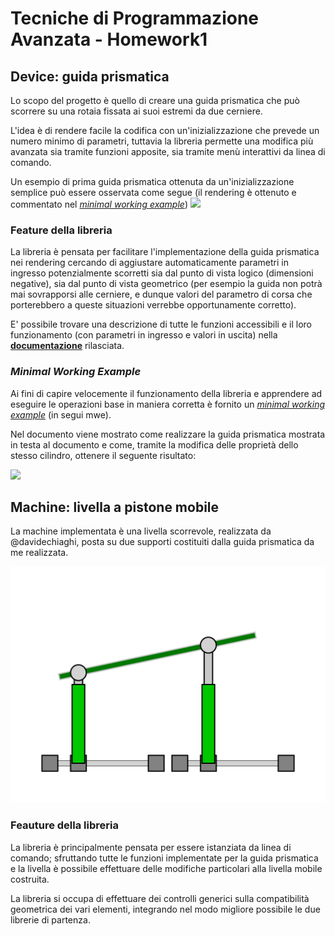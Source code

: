 # Tecniche di Programmazione Avanzata - Homework1
## Device: guida prismatica

Lo scopo del progetto è quello di creare una guida prismatica che può scorrere su una rotaia fissata ai suoi estremi da due cerniere.

L'idea è di rendere facile la codifica con un'inizializzazione che prevede un numero minimo di parametri, tuttavia la libreria permette una modifica più avanzata sia tramite funzioni apposite, sia tramite menù interattivi da linea di comando.

Un esempio di prima guida prismatica ottenuta da un'inizializzazione semplice può essere osservata come segue (il rendering è ottenuto e commentato nel [_minimal working example_](mwe.cpp))
![](output/mwe_result1b.svg)

### Feature della libreria

La libreria è pensata per facilitare l'implementazione della guida prismatica nei rendering cercando di aggiustare automaticamente parametri in ingresso potenzialmente scorretti sia dal punto di vista logico (dimensioni negative), sia dal punto di vista geometrico (per esempio la guida non potrà mai sovrapporsi alle cerniere, e dunque valori del parametro di corsa che porterebbero a queste situazioni verrebbe opportunamente corretto).

E' possibile trovare una descrizione di tutte le funzioni accessibili e il loro funzionamento (con parametri in ingresso e valori in uscita) nella [**documentazione**](libreries/README_guida_prismatica.md) rilasciata.

### _Minimal Working Example_
Ai fini di capire velocemente il funzionamento della libreria e apprendere ad eseguire le operazioni base in maniera corretta è fornito un [_minimal working example_](mwe.cpp) (in segui mwe).

Nel documento viene mostrato come realizzare la guida prismatica mostrata in testa al documento e come, tramite la modifica delle proprietà  dello stesso cilindro, ottenere il seguente risultato:

![](output/mwe_result2.svg)

## Machine: livella a pistone mobile
La machine implementata è una livella scorrevole, realizzata da @davidechiaghi, posta su due supporti costituiti dalla guida prismatica da me realizzata. 

![](output/mwe_machine1.svg)

### Feauture della libreria
La libreria è principalmente pensata per essere istanziata da linea di comando; sfruttando tutte le funzioni implementate per la guida prismatica e la livella è possibile effettuare delle modifiche particolari alla livella mobile costruita.

La libreria si occupa di effettuare dei controlli generici sulla compatibilità geometrica dei vari elementi, integrando nel modo migliore possibile le due librerie di partenza.